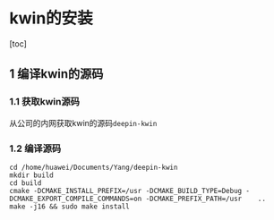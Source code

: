 # kwin的安装   
[toc]   

## 1 编译kwin的源码    
### 1.1 获取kwin源码   
从公司的内网获取kwin的源码`deepin-kwin`    

### 1.2 编译源码   
```shell
cd /home/huawei/Documents/Yang/deepin-kwin
mkdir build
cd build
cmake -DCMAKE_INSTALL_PREFIX=/usr -DCMAKE_BUILD_TYPE=Debug -DCMAKE_EXPORT_COMPILE_COMMANDS=on -DCMAKE_PREFIX_PATH=/usr    ..  
make -j16 && sudo make install 
```

